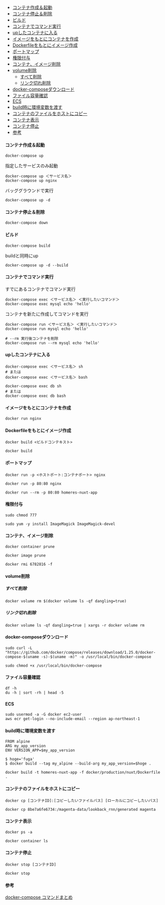 - [コンテナ作成＆起動](#コンテナ作成起動)
- [コンテナ停止＆削除](#コンテナ停止削除)
- [ビルド](#ビルド)
- [コンテナでコマンド実行](#コンテナでコマンド実行)
- [upしたコンテナに入る](#upしたコンテナに入る)
- [イメージをもとにコンテナを作成](#イメージをもとにコンテナを作成)
- [Dockerfileをもとにイメージ作成](#dockerfileをもとにイメージ作成)
- [ポートマップ](#ポートマップ)
- [権限付与](#権限付与)
- [コンテナ、イメージ削除](#コンテナイメージ削除)
- [volume削除](#volume削除)
  - [すべて削除](#すべて削除)
  - [リンク切れ削除](#リンク切れ削除)
- [docker-composeダウンロード](#docker-composeダウンロード)
- [ファイル容量確認](#ファイル容量確認)
- [ECS](#ecs)
- [build時に環境変数を渡す](#build時に環境変数を渡す)
- [コンテナのファイルをホストにコピー](#コンテナのファイルをホストにコピー)
- [コンテナ表示](#コンテナ表示)
- [コンテナ停止](#コンテナ停止)
- [参考](#参考)

#### コンテナ作成＆起動
```
docker-compose up
```

指定したサービスのみ起動
```
docker-compose up ＜サービス名＞
docker-compose up nginx
```

バッググラウンドで実行
```
docker-compose up -d
```

#### コンテナ停止＆削除
```
docker-compose down
```

#### ビルド
```
docker-compose build
```

buildと同時にup
```
docker-compose up -d --build
```

#### コンテナでコマンド実行

すでにあるコンテナでコマンド実行
```
docker-compose exec ＜サービス名＞ ＜実行したいコマンド＞
docker-compose exec mysql echo 'hello'
```

コンテナを新たに作成してコマンドを実行
```
docker-compose run ＜サービス名＞ ＜実行したいコマンド＞
docker-compose run mysql echo 'hello'

# --rm 実行後コンテナを削除
docker-compose run --rm mysql echo 'hello'
```

#### upしたコンテナに入る
```
docker-compose exec ＜サービス名＞ sh
# または
docker-compose exec ＜サービス名＞ bash

docker-compose exec db sh
# または
docker-compose exec db bash
```

#### イメージをもとにコンテナを作成
```
docker run nginx
```

#### Dockerfileをもとにイメージ作成
```
docker build <ビルドコンテキスト>
```
```
docker build
```

#### ポートマップ
```
docker run -p <ホストポート:コンテナポート> nginx
```
```
docker run -p 80:80 nginx
```
```
docker run --rm -p 80:80 homeres-nuxt-app
```

#### 権限付与
```
sudo chmod 777
```
```
sudo yum -y install ImageMagick ImageMagick-devel
```

#### コンテナ、イメージ削除
```
docker container prune
```
```
docker image prune
```
```
docker rmi 6782816 -f
```

#### volume削除
##### すべて削除
```
docker volume rm $(docker volume ls -qf dangling=true)
```

##### リンク切れ削除
```
docker volume ls -qf dangling=true | xargs -r docker volume rm
```

#### docker-composeダウンロード
```
sudo curl -L "https://github.com/docker/compose/releases/download/1.25.0/docker-compose-$(uname -s)-$(uname -m)" -o /usr/local/bin/docker-compose

sudo chmod +x /usr/local/bin/docker-compose
```

#### ファイル容量確認
```
df -h
du -h | sort -rh | head -5
```

#### ECS
```
sudo usermod -a -G docker ec2-user
aws ecr get-login --no-include-email --region ap-northeast-1
```

#### build時に環境変数を渡す
```
FROM alpine
ARG my_app_version
ENV VERSION_APP=$my_app_version
```
```
$ hoge='fuga'
$ docker build --tag my_alpine --build-arg my_app_version=$hoge .

docker build -t homeres-nuxt-app -f docker/production/nuxt/Dockerfile .
```

#### コンテナのファイルをホストにコピー
```
docker cp [コンテナID]:[コピーしたいファイルパス] [ローカルにコピーしたいパス]
```
```
docker cp 8be7a6fe6734:/magenta-data/lookback_rnn/generated magenta
```

#### コンテナ表示
```
docker ps -a
```
```
docker container ls
```

#### コンテナ停止
```
docker stop [コンテナID]
```
```
docker stop
```

#### 参考
[docker-compose コマンドまとめ](https://qiita.com/wasanx25/items/d47caf37b79e855af95f)

